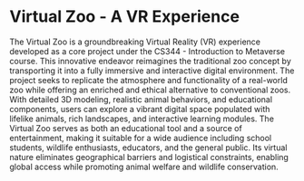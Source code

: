 # Virtual Zoo - A VR Experience
The Virtual Zoo is a groundbreaking Virtual Reality (VR)
experience developed as a core project under the CS344 -
Introduction to Metaverse course. This innovative endeavor
reimagines the traditional zoo concept by transporting it into
a fully immersive and interactive digital environment.
The project seeks to replicate the atmosphere and functionality of a real-world zoo while offering an enriched and ethical
alternative to conventional zoos. With detailed 3D modeling,
realistic animal behaviors, and educational components, users
can explore a vibrant digital space populated with lifelike
animals, rich landscapes, and interactive learning modules.
The Virtual Zoo serves as both an educational tool and a
source of entertainment, making it suitable for a wide audience
including school students, wildlife enthusiasts, educators, and
the general public. Its virtual nature eliminates geographical
barriers and logistical constraints, enabling global access while
promoting animal welfare and wildlife conservation.
